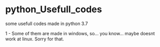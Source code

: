 # python_Usefull_codes
some usefull codes made in python 3.7

1 - Some of them are made in windows, so... you know... maybe doesnt work at linux. Sorry for that.


